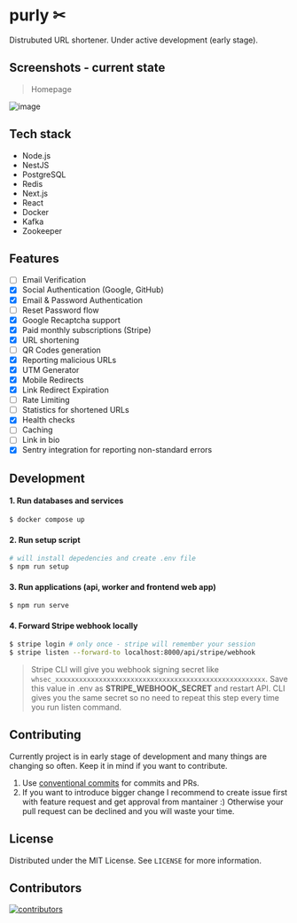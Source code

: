 # purly ✂
Distrubuted URL shortener. Under active development (early stage).

## Screenshots - current state
> Homepage

![image](https://user-images.githubusercontent.com/43048524/234128807-0ec69f73-b01d-49a3-9b10-2300d28e70e3.png)

## Tech stack
- Node.js
- NestJS
- PostgreSQL
- Redis
- Next.js
- React
- Docker
- Kafka
- Zookeeper

## Features
- [ ] Email Verification
- [x] Social Authentication (Google, GitHub)
- [x] Email & Password Authentication
- [ ] Reset Password flow
- [x] Google Recaptcha support
- [x] Paid monthly subscriptions (Stripe)
- [x] URL shortening
- [ ] QR Codes generation
- [x] Reporting malicious URLs
- [x] UTM Generator
- [x] Mobile Redirects
- [x] Link Redirect Expiration
- [ ] Rate Limiting
- [ ] Statistics for shortened URLs
- [x] Health checks
- [ ] Caching
- [ ] Link in bio
- [x] Sentry integration for reporting non-standard errors

## Development
#### 1. Run databases and services
```sh
$ docker compose up
```
#### 2. Run setup script
```sh
# will install depedencies and create .env file
$ npm run setup
```

#### 3. Run applications (api, worker and frontend web app)
```sh
$ npm run serve
```
#### 4. Forward Stripe webhook locally
```sh
$ stripe login # only once - stripe will remember your session
$ stripe listen --forward-to localhost:8000/api/stripe/webhook
```
> Stripe CLI will give you webhook signing secret like `whsec_xxxxxxxxxxxxxxxxxxxxxxxxxxxxxxxxxxxxxxxxxxxxxxxxxxxxx`. Save this value in .env as **STRIPE_WEBHOOK_SECRET** and restart API. CLI gives you the same secret so no need to repeat this step every time you run listen command.

## Contributing
Currently project is in early stage of development and many things are changing so often. Keep it in mind if you want to contribute.

1. Use [conventional commits](https://www.conventionalcommits.org/en/v1.0.0/) for commits and PRs.
2. If you want to introduce bigger change I recommend to create issue first with feature request and get approval from mantainer :) Otherwise your pull request can be declined and you will waste your time.

## License
Distributed under the MIT License. See `LICENSE` for more information.

## Contributors
<a href="https://github.com/michaldziuba03/url-shortener/graphs/contributors">
  <img alt="contributors" src="https://contributors-img.web.app/image?repo=michaldziuba03/url-shortener" />
</a>
